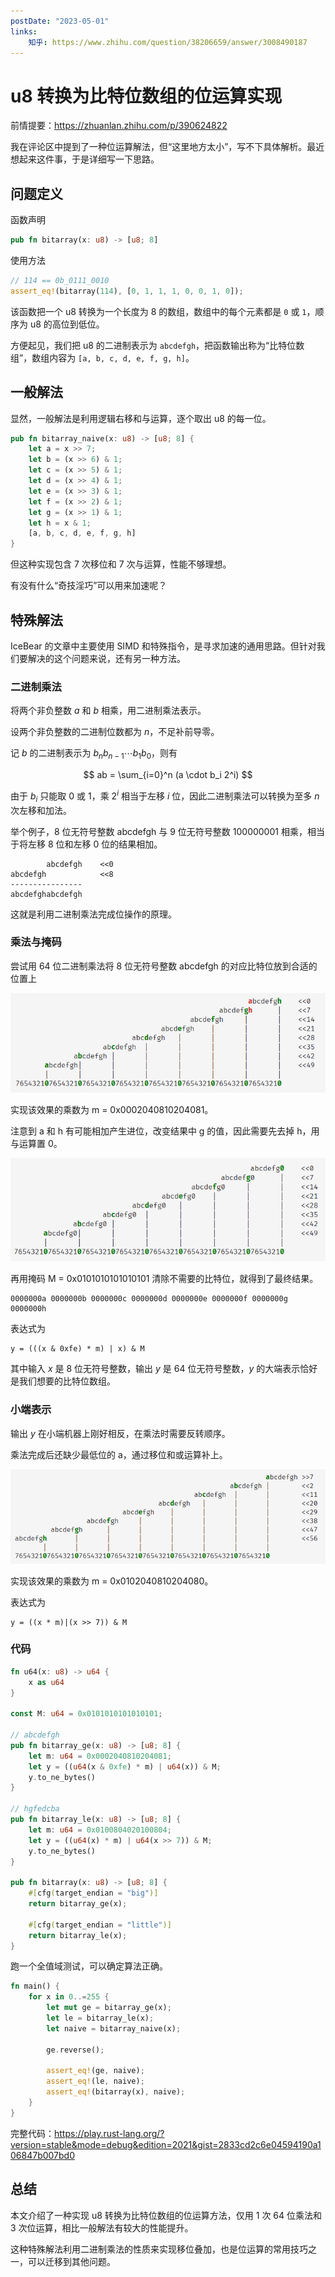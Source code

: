 ```yaml
---
postDate: "2023-05-01"
links:
    知乎: https://www.zhihu.com/question/38206659/answer/3008490187
---
```


# u8 转换为比特位数组的位运算实现

前情提要：<https://zhuanlan.zhihu.com/p/390624822>

我在评论区中提到了一种位运算解法，但“这里地方太小”，写不下具体解析。最近想起来这件事，于是详细写一下思路。

## 问题定义

函数声明

```rust
pub fn bitarray(x: u8) -> [u8; 8]
```

使用方法

```rust
// 114 == 0b_0111_0010
assert_eq!(bitarray(114), [0, 1, 1, 1, 0, 0, 1, 0]);
```

该函数把一个 u8 转换为一个长度为 8 的数组，数组中的每个元素都是 `0` 或 `1`，顺序为 u8 的高位到低位。

方便起见，我们把 u8 的二进制表示为 `abcdefgh`，把函数输出称为“比特位数组”，数组内容为 `[a, b, c, d, e, f, g, h]`。

## 一般解法

显然，一般解法是利用逻辑右移和与运算，逐个取出 u8 的每一位。

```rust
pub fn bitarray_naive(x: u8) -> [u8; 8] {
    let a = x >> 7;
    let b = (x >> 6) & 1;
    let c = (x >> 5) & 1;
    let d = (x >> 4) & 1;
    let e = (x >> 3) & 1;
    let f = (x >> 2) & 1;
    let g = (x >> 1) & 1;
    let h = x & 1;
    [a, b, c, d, e, f, g, h]
}
```

但这种实现包含 7 次移位和 7 次与运算，性能不够理想。

有没有什么“奇技淫巧”可以用来加速呢？

## 特殊解法

IceBear 的文章中主要使用 SIMD 和特殊指令，是寻求加速的通用思路。但针对我们要解决的这个问题来说，还有另一种方法。

### 二进制乘法


将两个非负整数 $a$ 和 $b$ 相乘，用二进制乘法表示。

设两个非负整数的二进制位数都为 $n$，不足补前导零。

记 $b$ 的二进制表示为 $b_n b_{n-1} \cdots b_1 b_0$，则有

$$
ab = \sum_{i=0}^n (a \cdot b_i 2^i)
$$

由于 $b_i$ 只能取 $0$ 或 $1$，乘 $2^i$ 相当于左移 $i$ 位，因此二进制乘法可以转换为至多 $n$ 次左移和加法。

举个例子，8 位无符号整数 abcdefgh 与 9 位无符号整数 100000001 相乘，相当于将左移 8 位和左移 0 位的结果相加。

```
        abcdefgh    <<0
abcdefgh            <<8
----------------
abcdefghabcdefgh
```

这就是利用二进制乘法完成位操作的原理。

### 乘法与掩码

尝试用 64 位二进制乘法将 8 位无符号整数 abcdefgh 的对应比特位放到合适的位置上

![](./1.png)

实现该效果的乘数为 m = 0x0002040810204081。

注意到 a 和 h 有可能相加产生进位，改变结果中 g 的值，因此需要先去掉 h，用与运算置 0。

![](./2.png)

再用掩码 M = 0x0101010101010101 清除不需要的比特位，就得到了最终结果。

```
0000000a 0000000b 0000000c 0000000d 0000000e 0000000f 0000000g 0000000h
```

表达式为

```
y = (((x & 0xfe) * m) | x) & M
```

其中输入 $x$ 是 8 位无符号整数，输出 $y$ 是 64 位无符号整数，$y$ 的大端表示恰好是我们想要的比特位数组。

### 小端表示

输出 $y$ 在小端机器上刚好相反，在乘法时需要反转顺序。

乘法完成后还缺少最低位的 a，通过移位和或运算补上。

![](./3.png)

实现该效果的乘数为 m = 0x0102040810204080。

表达式为

```
y = ((x * m)|(x >> 7)) & M
```

### 代码

```rust
fn u64(x: u8) -> u64 {
    x as u64
}

const M: u64 = 0x0101010101010101;

// abcdefgh
pub fn bitarray_ge(x: u8) -> [u8; 8] {
    let m: u64 = 0x0002040810204081;
    let y = ((u64(x & 0xfe) * m) | u64(x)) & M;
    y.to_ne_bytes()
}

// hgfedcba
pub fn bitarray_le(x: u8) -> [u8; 8] {
    let m: u64 = 0x0100804020100804;
    let y = ((u64(x) * m) | u64(x >> 7)) & M;
    y.to_ne_bytes()
}

pub fn bitarray(x: u8) -> [u8; 8] {
    #[cfg(target_endian = "big")]
    return bitarray_ge(x);

    #[cfg(target_endian = "little")]
    return bitarray_le(x);
}
```

跑一个全值域测试，可以确定算法正确。

```rust
fn main() {
    for x in 0..=255 {
        let mut ge = bitarray_ge(x);
        let le = bitarray_le(x);
        let naive = bitarray_naive(x);

        ge.reverse();

        assert_eq!(ge, naive);
        assert_eq!(le, naive);
        assert_eq!(bitarray(x), naive);
    }
}
```

完整代码：<https://play.rust-lang.org/?version=stable&mode=debug&edition=2021&gist=2833cd2c6e04594190a106847b007bd0>

## 总结

本文介绍了一种实现 u8 转换为比特位数组的位运算方法，仅用 1 次 64 位乘法和 3 次位运算，相比一般解法有较大的性能提升。

这种特殊解法利用二进制乘法的性质来实现移位叠加，也是位运算的常用技巧之一，可以迁移到其他问题。
